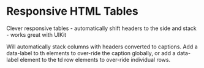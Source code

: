 # Responsive HTML Tables
Clever responsive tables - automatically shift headers to the side and stack - works great with UIKit

Will automatically stack columns with headers converted to captions. Add a data-label to th elements to over-ride the caption globally, or add a data-label element to the td row elements to over-ride individual rows.
